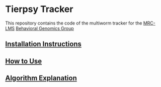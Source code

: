 # Tierpsy Tracker

This repository contains the code of the multiworm tracker for the [MRC-LMS](http://lms.mrc.ac.uk/) [Behavioral Genomics Group](http://behave.csc.mrc.ac.uk/)


## [Installation Instructions](docs/INSTALLATION.md)
## [How to Use](docs/HOWTO.md)
## [Algorithm Explanation](docs/EXPLANATION.md)
